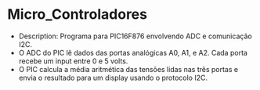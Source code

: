 # Micro_Controladores
 * Description: Programa para PIC16F876 envolvendo ADC e comunicação I2C.
 * O ADC do PIC lê dados das portas analógicas A0, A1, e A2. Cada porta recebe um input entre 0 e 5 volts.
 * O PIC calcula a média aritmética das tensões lidas nas três portas e envia o resultado para um display usando o protocolo I2C.
